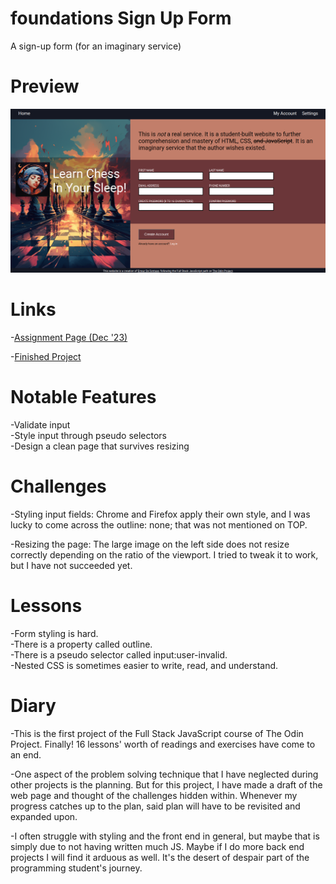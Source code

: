 # foundations Sign Up Form
A sign-up form (for an imaginary service)

# Preview

<div align="center">
    <img src="./images/preview.png">
</div>

# Links

-[Assignment Page (Dec '23)](https://www.theodinproject.com/lessons/node-path-intermediate-html-and-css-sign-up-form)

-[Finished Project](https://erreurdesyntaxe.github.io/foundations-sign-up-form/)

# Notable Features

-Validate input  
-Style input through pseudo selectors  
-Design a clean page that survives resizing  

# Challenges

-Styling input fields: Chrome and Firefox apply their own style, and I was lucky
to come across the outline: none; that was not mentioned on TOP.  

-Resizing the page: The large image on the left side does not resize correctly 
depending on the ratio of the viewport. I tried to tweak it to work, but I have
not succeeded yet.  

# Lessons

-Form styling is hard.  
-There is a property called outline.  
-There is a pseudo selector called input:user-invalid.  
-Nested CSS is sometimes easier to write, read, and understand.  

# Diary

-This is the first project of the Full Stack JavaScript course of The Odin
Project. Finally! 16 lessons' worth of readings and exercises have come to 
an end.  

-One aspect of the problem solving technique that I have neglected during other 
projects is the planning. But for this project, I have made a draft of the 
web page and thought of the challenges hidden within. Whenever my progress 
catches up to the plan, said plan will have to be revisited and expanded upon.  

-I often struggle with styling and the front end in general, but maybe that is
simply due to not having written much JS. Maybe if I do more back end projects
I will find it arduous as well. It's the desert of despair part of the 
programming student's journey.  